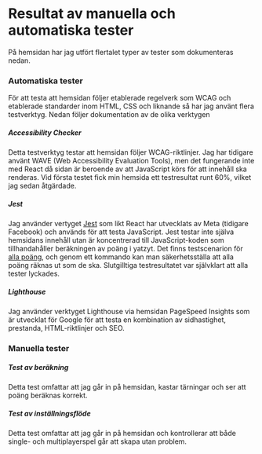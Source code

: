 # Resultat av manuella och automatiska tester

På hemsidan har jag utfört flertalet typer av tester som dokumenteras nedan.

### Automatiska tester

För att testa att hemsidan följer etablerade regelverk som WCAG och etablerade standarder inom HTML, CSS och liknande så har jag använt flera testverktyg. Nedan följer dokumentation av de olika verktygen

##### Accessibility Checker

Detta testverktyg testar att hemsidan följer WCAG-riktlinjer. Jag har tidigare använt WAVE (Web Accessibility Evaluation Tools), men det fungerande inte med React då sidan är beroende av att JavaScript körs för att innehåll ska renderas. Vid första testet fick min hemsida ett testresultat runt 60%, vilket jag sedan åtgärdade.

##### Jest

Jag använder vertyget [Jest](https://jestjs.io/) som likt React har utvecklats av Meta (tidigare Facebook) och används för att testa JavaScript. Jest testar inte själva hemsidans innehåll utan är koncentrerad till JavaScript-koden som tillhandahåller beräkningen av poäng i yatzyt. Det finns testscenarion för [alla poäng](/shared/tests/), och genom ett kommando kan man säkerhetsställa att alla poäng räknas ut som de ska. Slutgilltiga testresultatet var självklart att alla tester lyckades.

##### Lighthouse

Jag använder verktyget Lighthouse via hemsidan PageSpeed Insights som är utvecklat för Google för att testa en kombination av sidhastighet, prestanda, HTML-riktlinjer och SEO. 


### Manuella tester

##### Test av beräkning

Detta test omfattar att jag går in på hemsidan, kastar tärningar och ser att poäng beräknas korrekt.

##### Test av inställningsflöde

Detta test omfattar att jag går in på hemsidan och kontrollerar att både single- och multiplayerspel går att skapa utan problem.